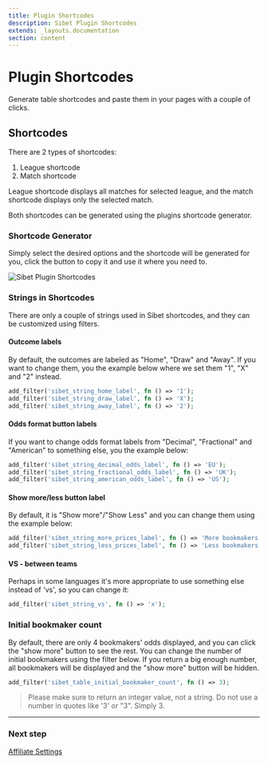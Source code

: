 ```yaml
---
title: Plugin Shortcodes
description: Sibet Plugin Shortcodes
extends: _layouts.documentation
section: content
---
```


# Plugin Shortcodes

Generate table shortcodes and paste them in your pages with a couple of clicks.

## Shortcodes

There are 2 types of shortcodes:

1. League shortcode
2. Match shortcode

League shortcode displays all matches for selected league, and the match shortcode displays only the selected match.

Both shortcodes can be generated using the plugins shortcode generator.

### Shortcode Generator

Simply select the desired options and the shortcode will be generated for you, click the button to copy it and use it where you need to.

![Sibet Plugin Shortcodes](https://media.dinomatic.com/images/docs/sibet/plugin-shortcode.jpg)

### Strings in Shortcodes

There are only a couple of strings used in Sibet shortcodes, and they can be customized using filters.

#### Outcome labels

By default, the outcomes are labeled as "Home", "Draw" and "Away".
If you want to change them, you the example below where we set them "1", "X" and "2" instead.

```php
add_filter('sibet_string_home_label', fn () => '1');
add_filter('sibet_string_draw_label', fn () => 'X');
add_filter('sibet_string_away_label', fn () => '2');
```


#### Odds format button labels

If you want to change odds format labels from "Decimal", "Fractional" and "American" to something else, you the example below:

```php
add_filter('sibet_string_decimal_odds_label', fn () => 'EU');
add_filter('sibet_string_fractional_odds_label', fn () => 'UK');
add_filter('sibet_string_american_odds_label', fn () => 'US');
```

#### Show more/less button label

By default, it is "Show more"/"Show Less" and you can change them using the example below:

```php
add_filter('sibet_string_more_prices_label', fn () => 'More bookmakers');
add_filter('sibet_string_less_prices_label', fn () => 'Less bookmakers');
```

#### VS - between teams

Perhaps in some languages it's more appropriate to use something else instead of 'vs', so you can change it:

```php
add_filter('sibet_string_vs', fn () => 'x');
```

### Initial bookmaker count

By default, there are only 4 bookmakers' odds displayed, and you can click the "show more" button to see the rest.
You can change the number of initial bookmakers using the filter below. 
If you return a big enough number, all bookmakers will be displayed and the "show more" button will be hidden.

```php
add_filter('sibet_table_initial_bookmaker_count', fn () => 3);
```

> Please make sure to return an integer value, not a string. Do not use a number in quotes like '3' or "3". Simply 3.

---

### Next step

[Affiliate Settings](/docs/sibet/bookmaker-settings/)

